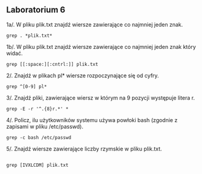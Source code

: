 Laboratorium 6
--
1a/. W pliku plik.txt znajdź wiersze zawierające co najmniej jeden znak.
```
grep . *plik.txt*
```
1b/. W pliku plik.txt znajdź wiersze zawierające co najmniej jeden znak który widać.
```
grep [[:space:][:cntrl:]] plik.txt
```

2/. Znajdź w plikach pl* wiersze rozpoczynające się od cyfry.
```
grep ^[0-9] pl*
```
3/. Znajdź pliki, zawierające wiersz w którym na 9 pozycji występuje litera r.

```
grep -E -r '^.{8}r.*' *
```

4/. Policz, ilu użytkowników systemu używa powłoki bash (zgodnie z zapisami w pliku /etc/passwd).
```
grep -c bash /etc/passwd
```
5/. Znajdź wiersze zawierające liczby rzymskie w pliku plik.txt.
```

grep [IVXLCDM] plik.txt
```

